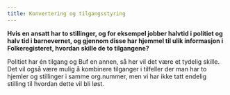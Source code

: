 ```yaml
---
title: Konvertering og tilgangsstyring
---
```


**Hvis en ansatt har to stillinger, og for eksempel jobber halvtid i politiet og halv tid i barnevernet, og gjennom disse
har hjemmel til ulik informasjon i Folkeregisteret, hvordan skille de to tilgangene?**

Politiet har én tilgang og Buf en annen, så her vil det være et tydelig skille. Det vil også være mulig å kombinere
tilganger i tilfeller der man har to hjemler og stillinger i samme org.nummer, men vi har ikke tatt endelig stilling til
hvordan dette vil bli løst.

